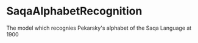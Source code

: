 # SaqaAlphabetRecognition
The model which recognies Pekarsky's alphabet of the Saqa Language at 1900
